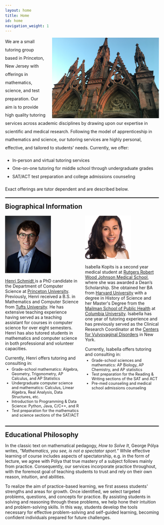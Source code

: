 ```yaml
---
layout: home
title: Home
id: home
navigation_weight: 1
---
```


<style type="text/css">
.image-left {
  display: block;
  margin-left: 20px;
  margin-right: auto;
  float: right;
}
.spaced-lines {line-height: 20pt;} 
</style>

<div markdown="1" class="spaced-lines">
<div class="image-icon-wrapper">
    <img src="images/not_princeton.jpg" alt="Princeton by Djkeddie" class="image-left" width="350px" style="border: 0px solid black;">
</div>

We are a small tutoring group based in Princeton, New Jersey with 
offerings in mathematics, science, and test preparation. Our aim is
to provide high quality tutoring services across academic
disciplines by drawing upon our expertise in scientific and medical 
research. Following the model of apprenticeship in mathematics and
science, our tutoring services are highly personal, effective, and tailored to
students' needs. Currently, we offer:

<ul>
<li> In-person and virtual tutoring services </li>
<li> One-on-one tutoring for middle school through undergraduate grades </li>
<li> SAT/ACT test preparation and college admissions counseling </li>
</ul>

Exact offerings are tutor dependent and 
are described below.

<hr style="height: 2px;  border: none; color: black; background-color: black;"/>
</div>

<h2 style="margin-top: 15px;">
Biographical Information 
</h2>
<div style="display: flex; flex-direction: row; justify-content: space-between; margin-top: 15px;">
<div style="flex: 1; margin-right: 10px;">

<div class="small-image-icon-wrapper">
    <img src="images/henri.jpg" alt="Henri" width="150px" style="border: 0px solid black;">
</div>

<p> 
<a href="https://www.henricschmidt.com">Henri Schmidt </a>
is a PhD candidate in the Department of Computer Science 
at <a href="https://princeton.edu">Princeton University</a>. Previously, Henri received a B.S. in Mathematics
and Computer Science from <a href="https://tufts.edu">Tufts University</a>. He has extensive teaching experience
having served as a teaching assistant for courses in computer science for over 
eight semesters. Henri has also tutored students in mathematics and computer 
science in both professional and volunteer capacities.
</p>

<p>
Currently, Henri offers tutoring and consulting in:
</p>
<ul style="font-size: 0.9em; margin-top: -10px;">
<li> Grade-school mathematics: Algebra, Geometry, Trigonometry, AP Calculus, and AP Statistics </li>
<li> Undergraduate computer science and mathematics: Calculus, Linear Algebra, Real Analysis, Data Structures, etc. </li>
<li> Introduction to Programming & Data Science: Python, Java, C/C++, and R </li>
<li> Test preparation for the mathematics and science sections of the SAT/ACT </li> 
</ul>

</div>

<div style="flex: 1; margin-left: 10px;">

<div class="small-image-icon-wrapper">
    <img src="images/isabella.jpeg" alt="Isabella" width="150px" style="border: 0px solid black;">
</div>

<p>
Isabella Kopits is a second year medical student at 
<a href="https://rwjms.rutgers.edu/">Rutgers Robert Wood Johnson Medical School</a>, where she was awarded a 
Dean’s Scholarship. She obtained her BA from <a href="https://harvard.edu">Harvard University</a>
with a degree in History of Science and 
her Master's Degree from the <a href="https://www.publichealth.columbia.edu/">Mailman School of Public Health</a> at 
<a href="https://columbia.edu">Columbia University</a>. 
Isabella has 
one year of tutoring experience and has previously served as 
the Clinical Research Coordinator at the <a href="https://www.vulvodynia.com/">Centers for Vulvovaginal 
Disorders</a> in New York.
</p>
<p>
Currently, Isabella offers tutoring and consulting in:
</p>
<ul style="font-size: 0.9em; margin-top: -10px;">
<li>Grade-school sciences and mathematics: AP Biology, AP Chemistry, and AP statistics</li>
<li>Test preparation for the Reading & Writing sections of the SAT and ACT</li>
<li>Pre-med counseling and medical school admissions counseling</li>
</ul>
</div>
</div>

<div>
<hr style="height: 2px; border: none; color: black; background-color: black;"/>
<h2 style="margin-top: 15px; margin-bottom: 5px;">
Educational Philosophy 
</h2>
<p>
In the classic text on mathematical pedagogy, 
<i>How to Solve It</i>, George P&oacute;lya writes, 
<i>"Mathematics, you see, is not a spectator sport."</i> 
While effective learning of course includes aspects of spectatorship, 
e.g. in the form of lecture, we agree with P&oacute;lya that true mastery 
of a subject follows mainly from practice. Consequently, our services
incorporate practice throughout, with the foremost goal of teaching students 
to trust and rely on their own reason, intuition, and abilities. 
</p>
<p>
To realize the aim of practice-based learning, we first assess students' 
strengths and areas for  growth. Once identified, we select targeted 
problems, questions, and concepts for practice. By assisting students 
in solving and reasoning through these problems, we help hone their intuition and problem-solving skills. 
In this way, students develop the tools necessary for effective problem-solving 
and self-guided learning, becoming confident individuals prepared for future challenges.
</p>
</div>

&nbsp;
